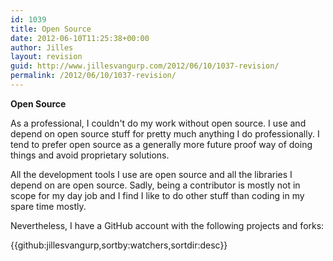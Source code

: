 ```yaml
---
id: 1039
title: Open Source
date: 2012-06-10T11:25:38+00:00
author: Jilles
layout: revision
guid: http://www.jillesvangurp.com/2012/06/10/1037-revision/
permalink: /2012/06/10/1037-revision/
---
```

<strong>Open Source</strong>

As a professional, I couldn't do my work without open source. I use and depend on open source stuff for pretty much anything I do professionally. I tend to prefer open source as a generally more future proof way of doing things and avoid proprietary solutions. 

All the development tools I use are open source and all the libraries I depend on are open source. Sadly, being a contributor is mostly not in scope for my day job and I find I like to do other stuff than coding in my spare time mostly.

Nevertheless, I have a GitHub account with the following projects and forks:

{{github:jillesvangurp,sortby:watchers,sortdir:desc}}